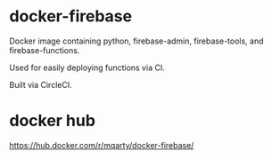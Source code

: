 # docker-firebase
Docker image containing python, firebase-admin, firebase-tools, and firebase-functions.

Used for easily deploying functions via CI.

Built via CircleCI.

# docker hub
https://hub.docker.com/r/mqarty/docker-firebase/
